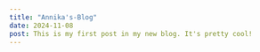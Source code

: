 ```yaml
---
title: "Annika's-Blog"
date: 2024-11-08
post: This is my first post in my new blog. It's pretty cool!
---
```

